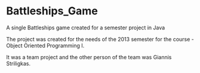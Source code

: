 # Battleships_Game
A single Battleships game created for a semester project in Java

The project was created for the needs of the 2013 semester for the course - Object Oriented Programming I.

It was a team project and the other person of the team was Giannis Striligkas.
